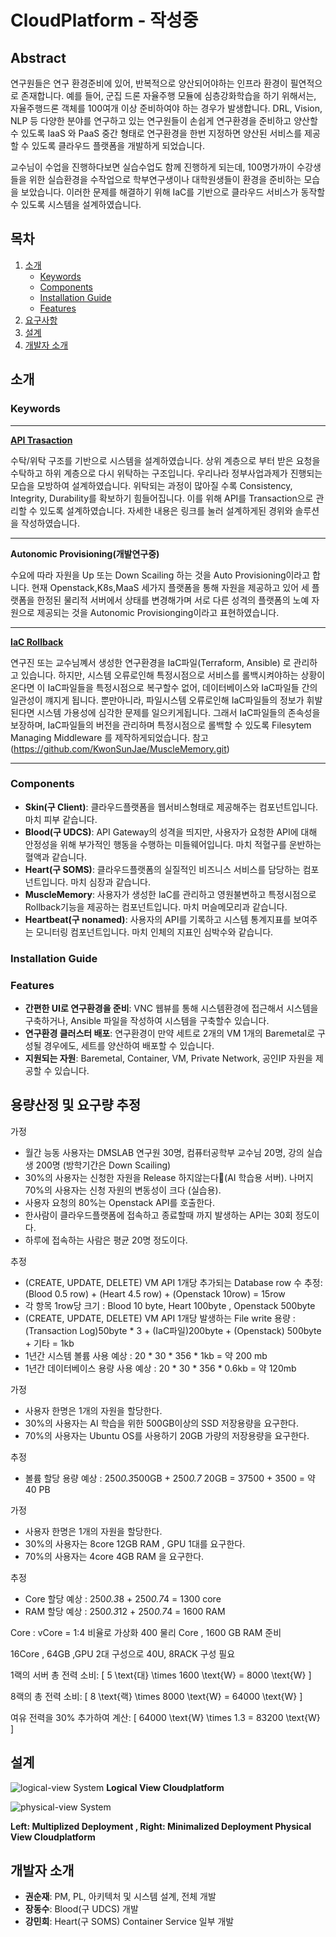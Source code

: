 # CloudPlatform - 작성중
## Abstract

연구원들은 연구 환경준비에 있어, 반복적으로 양산되어야하는 인프라 환경이 필연적으로 존재합니다. 예를 들어, 군집 드론 자율주행 모듈에 심층강화학습을 하기 위해서는, 자율주행드론 객체를 100여개 이상 준비하여야 하는 경우가 발생합니다. DRL, Vision, NLP 등 다양한 분야를 연구하고 있는 연구원들이 손쉽게 연구환경을 준비하고 양산할 수 있도록 IaaS 와 PaaS 중간 형태로 연구환경을 한번 지정하면 양산된 서비스를 제공할 수 있도록 클라우드 플랫폼을 개발하게 되었습니다. 

교수님이 수업을 진행하다보면 실습수업도 함께 진행하게 되는데, 100명가까이 수강생들을 위한 실습환경을 수작업으로 학부연구생이나 대학원생들이 환경을 준비하는 모습을 보았습니다. 이러한 문제를 해결하기 위해  IaC를 기반으로 클라우드 서비스가 동작할 수 있도록 시스템을 설계하였습니다.
## 목차
1. [소개](#소개)
    - [Keywords](#keywords)
    - [Components](#components)
    - [Installation Guide](#installation-guide)
    - [Features](#features)
3. [요구사항](#요구사항)
4. [설계](#설계)
5. [개발자 소개](#개발자-소개)

## 소개
### Keywords
 ---
 
 **[API Trasaction](https://regular-parsnip-82d.notion.site/Openstack-CloudPlatform-User-API-d31a59a9dd734f2484dbd734c5465b8d?pvs=4)**
 
 수탁/위탁 구조를 기반으로 시스템을 설계하였습니다. 상위 계층으로 부터 받은 요청을 수탁하고 하위 계층으로 다시 위탁하는 구조입니다. 우리나라 정부사업과제가 진행되는 모습을 모방하여 설계하였습니다. 위탁되는 과정이 많아질 수록 Consistency, Integrity, Durability를 확보하기 힘들어집니다. 이를 위해 API를 Transaction으로 관리할 수 있도록 설계하였습니다. 자세한 내용은 링크를 눌러 설계하게된 경위와 솔루션을 작성하였습니다.
 
 ---
 
 **Autonomic Provisioning(개발연구중)**
 
 수요에 따라 자원을 Up 또는 Down Scailing 하는 것을 Auto Provisioning이라고 합니다. 현재 Openstack,K8s,MaaS 세가지 플랫폼을 통해 자원을 제공하고 있어 세 플랫폼을 한정된 물리적 서버에서 상태를 변경해가며 서로 다른 성격의 플랫폼의 노예 자원으로 제공되는 것을 Autonomic Provisionging이라고 표현하였습니다.
 
 ---
 
 **[IaC Rollback](https://velog.io/@ksun4131/%EB%B3%B5%EC%9E%A1%ED%95%9C-%EC%9D%B8%ED%94%84%EB%9D%BC%EA%B5%AC%EC%A1%B0%EB%A5%BC-%EB%A1%A4%EB%B0%B1%ED%95%B4%EC%95%BC%ED%95%9C%EB%8B%A4%EB%A9%B4)**

 연구진 또는 교수님꼐서 생성한 연구환경을 IaC파일(Terraform, Ansible) 로 관리하고 있습니다. 하지만, 시스템 오류로인해 특정시점으로 서비스를 롤백시켜야하는 상황이 온다면 이 IaC파일들을 특정시점으로 복구할수 없어, 데이터베이스와 IaC파일들 간의 일관성이 꺠지게 됩니다. 뿐만아니라, 파일시스템 오류로인해 IaC파일들의 정보가 휘발된다면 시스템 가용성에 심각한 문제를 일으키게됩니다. 그래서 IaC파일들의 존속성을 보장하며, IaC파일들의 버전을 관리하며 특정시점으로 롤백할 수 있도록 Filesytem Managing Middleware 를 제작하게되었습니다. 참고(https://github.com/KwonSunJae/MuscleMemory.git)


 ---


### Components
- **Skin(구 Client)**: 클라우드플랫폼을 웹서비스형태로 제공해주는 컴포넌트입니다. 마치 피부 같습니다.
- **Blood(구 UDCS)**: API Gateway의 성격을 띄지만, 사용자가 요청한 API에 대해  안정성을 위해 부가적인 행동을 수행하는 미들웨어입니다. 마치 적혈구를 운반하는 혈액과 같습니다.
- **Heart(구 SOMS)**: 클라우드플랫폼의 실질적인 비즈니스 서비스를 담당하는 컴포넌트입니다. 마치 심장과 같습니다.
- **MuscleMemory**: 사용자가 생성한 IaC를 관리하고 영원불변하고 특정시점으로 Rollback기능을 제공하는 컴포넌트입니다. 마치 머슬메모리과 같습니다.
- **Heartbeat(구 nonamed)**: 사용자의 API를 기록하고 시스템 통계지표를 보여주는 모니터링 컴포넌트입니다. 마치 인체의 지표인 심박수와 같습니다.

### Installation Guide


### Features
- **간편한 UI로 연구환경을 준비**: VNC 웹뷰를 통해 시스템환경에 접근해서 시스템을 구축하거나, Ansible 파일을 작성하여 시스템을 구축할수 있습니다. 
- **연구환경 클러스터 배포**: 연구환경이 만약 세트로 2개의 VM 1개의 Baremetal로 구성될 경우에도, 세트를 양산하여 배포할 수 있습니다.
- **지원되는 자원**: Baremetal, Container, VM, Private Network, 공인IP 자원을 제공할 수 있습니다.

## 용량산정 및 요구량 추정

가정
 - 월간 능동 사용자는 DMSLAB 연구원 30명, 컴퓨터공학부 교수님 20명, 강의 실습생 200명 (방학기간은 Down Scailing)
 - 30%의 사용자는 신청한 자원을 Release 하지않는다(AI 학습용 서버). 나머지 70%의 사용자는 신청 자원의 변동성이 크다 (실습용).
 - 사용자 요청의 80%는 Openstack API를 호출한다.
 - 한사람이 클라우드플랫폼에 접속하고 종료할때 까지 발생하는 API는 30회 정도이다.
 - 하루에 접속하는 사람은 평균 20명 정도이다.

추정
 - (CREATE, UPDATE, DELETE) VM API 1개당 추가되는 Database row 수 추정: (Blood 0.5 row) + (Heart 4.5 row) + (Openstack 10row)  =  15row
 - 각 항목 1row당 크기 : Blood 10 byte, Heart 100byte , Openstack 500byte
 - (CREATE, UPDATE, DELETE) VM API 1개당 발생하는 File write 용량 : (Transaction Log)50byte * 3 + (IaC파일)200byte + (Openstack) 500byte + 기타 = 1kb
 - 1년간 시스템 볼륨 사용 예상 : 20 * 30 * 356 * 1kb  = 약 200 mb
 - 1년간 데이터베이스 용량 사용 예상 : 20 * 30 * 356 * 0.6kb = 약 120mb

가정
 - 사용자 한명은 1개의 자원을 할당한다.
 - 30%의 사용자는 AI 학습을 위한 500GB이상의 SSD 저장용량을 요구한다.
 - 70%의 사용자는 Ubuntu OS를 사용하기 20GB 가량의 저장용량을 요구한다.
   
추정
 - 볼륨 할당 용량 예상 : 250*0.3*500GB + 250*0.7* 20GB = 37500 + 3500 = 약 40 PB

가정 
 - 사용자 한명은 1개의 자원을 할당한다.
 - 30%의 사용자는 8core 12GB RAM , GPU 1대를 요구한다.
 - 70%의 사용자는 4core 4GB RAM 을 요구한다.

추정 
 - Core 할당 예상 : 250*0.3*8 + 250*0.7*4 = 1300 core
 - RAM 할당 예상 : 250*0.3*12 + 250*0.7*4 = 1600 RAM

Core : vCore = 1:4 비율로 가상화 400 물리 Core , 1600 GB RAM 준비

16Core , 64GB ,GPU 2대 구성으로 40U, 8RACK 구성 필요

1랙의 서버 총 전력 소비: [ 5 \text{대} \times 1600 \text{W} = 8000 \text{W} ]

8랙의 총 전력 소비: [ 8 \text{랙} \times 8000 \text{W} = 64000 \text{W} ]

여유 전력을 30% 추가하여 계산: [ 64000 \text{W} \times 1.3 = 83200 \text{W} ]




## 설계
![logical-view System](https://github.com/KwonSunJae/CloudPlatform/blob/docs/docs/cloudplatform-logical.png)
**Logical View Cloudplatform**

![physical-view System](https://github.com/KwonSunJae/CloudPlatform/blob/docs/docs/cloudplatform-physical-view%20(2).png)

**Left: Multiplized Deployment , Right: Minimalized Deployment Physical View Cloudplatform**


## 개발자 소개
- **권순재**: PM, PL, 아키텍처 및 시스템 설계, 전체 개발 
- **장동수**: Blood(구 UDCS) 개발
- **강민희**: Heart(구 SOMS) Container Service 일부 개발
